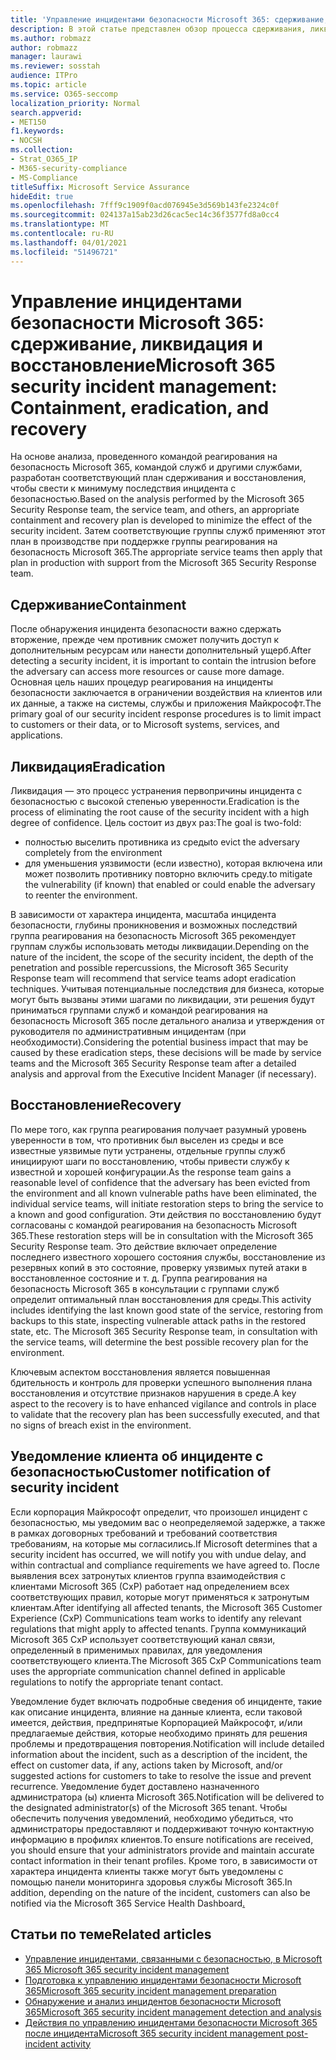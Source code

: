 ```yaml
---
title: 'Управление инцидентами безопасности Microsoft 365: сдерживание, ликвидация и восстановление'
description: В этой статье представлен обзор процесса сдерживания, ликвидации и восстановления инцидентов безопасности в Microsoft 365.
ms.author: robmazz
author: robmazz
manager: laurawi
ms.reviewer: sosstah
audience: ITPro
ms.topic: article
ms.service: O365-seccomp
localization_priority: Normal
search.appverid:
- MET150
f1.keywords:
- NOCSH
ms.collection:
- Strat_O365_IP
- M365-security-compliance
- MS-Compliance
titleSuffix: Microsoft Service Assurance
hideEdit: true
ms.openlocfilehash: 7fff9c1909f0acd076945e3d569b143fe2324c0f
ms.sourcegitcommit: 024137a15ab23d26cac5ec14c36f3577fd8a0cc4
ms.translationtype: MT
ms.contentlocale: ru-RU
ms.lasthandoff: 04/01/2021
ms.locfileid: "51496721"
---
```

# <a name="microsoft-365-security-incident-management-containment-eradication-and-recovery"></a><span data-ttu-id="7dfe2-103">Управление инцидентами безопасности Microsoft 365: сдерживание, ликвидация и восстановление</span><span class="sxs-lookup"><span data-stu-id="7dfe2-103">Microsoft 365 security incident management: Containment, eradication, and recovery</span></span>

<span data-ttu-id="7dfe2-104">На основе анализа, проведенного командой реагирования на безопасность Microsoft 365, командой служб и другими службами, разработан соответствующий план сдерживания и восстановления, чтобы свести к минимуму последствия инцидента с безопасностью.</span><span class="sxs-lookup"><span data-stu-id="7dfe2-104">Based on the analysis performed by the Microsoft 365 Security Response team, the service team, and others, an appropriate containment and recovery plan is developed to minimize the effect of the security incident.</span></span> <span data-ttu-id="7dfe2-105">Затем соответствующие группы служб применяют этот план в производстве при поддержке группы реагирования на безопасность Microsoft 365.</span><span class="sxs-lookup"><span data-stu-id="7dfe2-105">The appropriate service teams then apply that plan in production with support from the Microsoft 365 Security Response team.</span></span>

## <a name="containment"></a><span data-ttu-id="7dfe2-106">Сдерживание</span><span class="sxs-lookup"><span data-stu-id="7dfe2-106">Containment</span></span>

<span data-ttu-id="7dfe2-107">После обнаружения инцидента безопасности важно сдержать вторжение, прежде чем противник сможет получить доступ к дополнительным ресурсам или нанести дополнительный ущерб.</span><span class="sxs-lookup"><span data-stu-id="7dfe2-107">After detecting a security incident, it is important to contain the intrusion before the adversary can access more resources or cause more damage.</span></span> <span data-ttu-id="7dfe2-108">Основная цель наших процедур реагирования на инциденты безопасности заключается в ограничении воздействия на клиентов или их данные, а также на системы, службы и приложения Майкрософт.</span><span class="sxs-lookup"><span data-stu-id="7dfe2-108">The primary goal of our security incident response procedures is to limit impact to customers or their data, or to Microsoft systems, services, and applications.</span></span>

## <a name="eradication"></a><span data-ttu-id="7dfe2-109">Ликвидация</span><span class="sxs-lookup"><span data-stu-id="7dfe2-109">Eradication</span></span>

<span data-ttu-id="7dfe2-110">Ликвидация — это процесс устранения первопричины инцидента с безопасностью с высокой степенью уверенности.</span><span class="sxs-lookup"><span data-stu-id="7dfe2-110">Eradication is the process of eliminating the root cause of the security incident with a high degree of confidence.</span></span> <span data-ttu-id="7dfe2-111">Цель состоит из двух раз:</span><span class="sxs-lookup"><span data-stu-id="7dfe2-111">The goal is two-fold:</span></span>

- <span data-ttu-id="7dfe2-112">полностью выселить противника из среды</span><span class="sxs-lookup"><span data-stu-id="7dfe2-112">to evict the adversary completely from the environment</span></span>
- <span data-ttu-id="7dfe2-113">для уменьшения уязвимости (если известно), которая включена или может позволить противнику повторно включить среду.</span><span class="sxs-lookup"><span data-stu-id="7dfe2-113">to mitigate the vulnerability (if known) that enabled or could enable the adversary to reenter the environment.</span></span>

<span data-ttu-id="7dfe2-114">В зависимости от характера инцидента, масштаба инцидента безопасности, глубины проникновения и возможных последствий группа реагирования на безопасность Microsoft 365 рекомендует группам службы использовать методы ликвидации.</span><span class="sxs-lookup"><span data-stu-id="7dfe2-114">Depending on the nature of the incident, the scope of the security incident, the depth of the penetration and possible repercussions, the Microsoft 365 Security Response team will recommend that service teams adopt eradication techniques.</span></span> <span data-ttu-id="7dfe2-115">Учитывая потенциальные последствия для бизнеса, которые могут быть вызваны этими шагами по ликвидации, эти решения будут приниматься группами служб и командой реагирования на безопасность Microsoft 365 после детального анализа и утверждения от руководителя по административным инцидентам (при необходимости).</span><span class="sxs-lookup"><span data-stu-id="7dfe2-115">Considering the potential business impact that may be caused by these eradication steps, these decisions will be made by service teams and the Microsoft 365 Security Response team after a detailed analysis and approval from the Executive Incident Manager (if necessary).</span></span>

## <a name="recovery"></a><span data-ttu-id="7dfe2-116">Восстановление</span><span class="sxs-lookup"><span data-stu-id="7dfe2-116">Recovery</span></span>

<span data-ttu-id="7dfe2-117">По мере того, как группа реагирования получает разумный уровень уверенности в том, что противник был выселен из среды и все известные уязвимые пути устранены, отдельные группы служб инициируют шаги по восстановлению, чтобы привести службу к известной и хорошей конфигурации.</span><span class="sxs-lookup"><span data-stu-id="7dfe2-117">As the response team gains a reasonable level of confidence that the adversary has been evicted from the environment and all known vulnerable paths have been eliminated, the individual service teams, will initiate restoration steps to bring the service to a known and good configuration.</span></span> <span data-ttu-id="7dfe2-118">Эти действия по восстановлению будут согласованы с командой реагирования на безопасность Microsoft 365.</span><span class="sxs-lookup"><span data-stu-id="7dfe2-118">These restoration steps will be in consultation with the Microsoft 365 Security Response team.</span></span> <span data-ttu-id="7dfe2-119">Это действие включает определение последнего известного хорошего состояния службы, восстановление из резервных копий в это состояние, проверку уязвимых путей атаки в восстановленное состояние и т. д. Группа реагирования на безопасность Microsoft 365 в консультации с группами служб определит оптимальный план восстановления для среды.</span><span class="sxs-lookup"><span data-stu-id="7dfe2-119">This activity includes identifying the last known good state of the service, restoring from backups to this state, inspecting vulnerable attack paths in the restored state, etc. The Microsoft 365 Security Response team, in consultation with the service teams, will determine the best possible recovery plan for the environment.</span></span>

<span data-ttu-id="7dfe2-120">Ключевым аспектом восстановления является повышенная бдительность и контроль для проверки успешного выполнения плана восстановления и отсутствие признаков нарушения в среде.</span><span class="sxs-lookup"><span data-stu-id="7dfe2-120">A key aspect to the recovery is to have enhanced vigilance and controls in place to validate that the recovery plan has been successfully executed, and that no signs of breach exist in the environment.</span></span>

## <a name="customer-notification-of-security-incident"></a><span data-ttu-id="7dfe2-121">Уведомление клиента об инциденте с безопасностью</span><span class="sxs-lookup"><span data-stu-id="7dfe2-121">Customer notification of security incident</span></span>

<span data-ttu-id="7dfe2-122">Если корпорация Майкрософт определит, что произошел инцидент с безопасностью, мы уведомим вас о неопределяемой задержке, а также в рамках договорных требований и требований соответствия требованиям, на которые мы согласились.</span><span class="sxs-lookup"><span data-stu-id="7dfe2-122">If Microsoft determines that a security incident has occurred, we will notify you with undue delay, and within contractual and compliance requirements we have agreed to.</span></span> <span data-ttu-id="7dfe2-123">После выявления всех затронутых клиентов группа взаимодействия с клиентами Microsoft 365 (CxP) работает над определением всех соответствующих правил, которые могут применяться к затронутым клиентам.</span><span class="sxs-lookup"><span data-stu-id="7dfe2-123">After identifying all affected tenants, the Microsoft 365 Customer Experience (CxP) Communications team works to identify any relevant regulations that might apply to affected tenants.</span></span> <span data-ttu-id="7dfe2-124">Группа коммуникаций Microsoft 365 CxP использует соответствующий канал связи, определенный в применимых правилах, для уведомления соответствующего клиента.</span><span class="sxs-lookup"><span data-stu-id="7dfe2-124">The Microsoft 365 CxP Communications team uses the appropriate communication channel defined in applicable regulations to notify the appropriate tenant contact.</span></span>

<span data-ttu-id="7dfe2-125">Уведомление будет включать подробные сведения об инциденте, такие как описание инцидента, влияние на данные клиента, если таковой имеется, действия, предпринятые Корпорацией Майкрософт, и/или предлагаемые действия, которые необходимо принять для решения проблемы и предотвращения повторения.</span><span class="sxs-lookup"><span data-stu-id="7dfe2-125">Notification will include detailed information about the incident, such as a description of the incident, the effect on customer data, if any, actions taken by Microsoft, and/or suggested actions for customers to take to resolve the issue and prevent recurrence.</span></span> <span data-ttu-id="7dfe2-126">Уведомление будет доставлено назначенного администратора (ы) клиента Microsoft 365.</span><span class="sxs-lookup"><span data-stu-id="7dfe2-126">Notification will be delivered to the designated administrator(s) of the Microsoft 365 tenant.</span></span> <span data-ttu-id="7dfe2-127">Чтобы обеспечить получения уведомлений, необходимо убедиться, что администраторы предоставляют и поддерживают точную контактную информацию в профилях клиентов.</span><span class="sxs-lookup"><span data-stu-id="7dfe2-127">To ensure notifications are received, you should ensure that your administrators provide and maintain accurate contact information in their tenant profiles.</span></span> <span data-ttu-id="7dfe2-128">Кроме того, в зависимости от характера инцидента клиенты также могут быть уведомлены с[](http://status.yammer.com/) помощью панели мониторинга здоровья службы Microsoft 365.</span><span class="sxs-lookup"><span data-stu-id="7dfe2-128">In addition, depending on the nature of the incident, customers can also be notified via the Microsoft 365 Service Health Dashboard[.](http://status.yammer.com/)</span></span>

## <a name="related-articles"></a><span data-ttu-id="7dfe2-129">Статьи по теме</span><span class="sxs-lookup"><span data-stu-id="7dfe2-129">Related articles</span></span>

- [<span data-ttu-id="7dfe2-130">Управление инцидентами, связанными с безопасностью, в Microsoft 365 </span><span class="sxs-lookup"><span data-stu-id="7dfe2-130">Microsoft 365 security incident management</span></span>](assurance-security-incident-management.md)
- [<span data-ttu-id="7dfe2-131">Подготовка к управлению инцидентами безопасности Microsoft 365</span><span class="sxs-lookup"><span data-stu-id="7dfe2-131">Microsoft 365 security incident management preparation</span></span>](assurance-sim-preparation.md)
- [<span data-ttu-id="7dfe2-132">Обнаружение и анализ инцидентов безопасности Microsoft 365</span><span class="sxs-lookup"><span data-stu-id="7dfe2-132">Microsoft 365 security incident management detection and analysis</span></span>](assurance-sim-detection-analysis.md)
- [<span data-ttu-id="7dfe2-133">Действия по управлению инцидентами безопасности Microsoft 365 после инцидента</span><span class="sxs-lookup"><span data-stu-id="7dfe2-133">Microsoft 365 security incident management post-incident activity</span></span>](assurance-sim-post-incident-activity.md)
